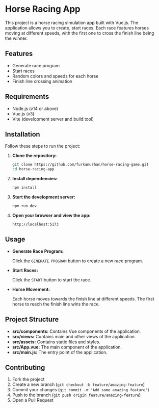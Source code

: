 # Horse Racing App

This project is a horse racing simulation app built with Vue.js. The application allows you to create, start races. Each race features horses moving at different speeds, with the first one to cross the finish line being the winner.

## Features

- Generate race program
- Start races
- Random colors and speeds for each horse
- Finish line crossing animation

## Requirements

- Node.js (v14 or above)
- Vue.js (v3)
- Vite (development server and build tool)

## Installation

Follow these steps to run the project:

1. **Clone the repository:**

    ```bash
    git clone https://github.com/furkanurhan/horse-racing-game.git
    cd horse-racing-app
    ```

2. **Install dependencies:**

    ```bash
    npm install
    ```

3. **Start the development server:**

    ```bash
    npm run dev
    ```

4. **Open your browser and view the app:**

    ```plaintext
    http://localhost:5173
    ```

## Usage

- **Generate Race Program:**

    Click the `GENERATE PROGRAM` button to create a new race program.

- **Start Races:**

    Click the `START` button to start the race.

- **Horse Movement:**

    Each horse moves towards the finish line at different speeds. The first horse to reach the finish line wins the race.

## Project Structure

- **src/components:** Contains Vue components of the application.
- **src/views:** Contains main and other views of the application.
- **src/assets:** Contains static files and styles.
- **src/App.vue:** The main component of the application.
- **src/main.js:** The entry point of the application.

## Contributing

1. Fork the project
2. Create a new branch (`git checkout -b feature/amazing-feature`)
3. Commit your changes (`git commit -m 'Add some amazing feature'`)
4. Push to the branch (`git push origin feature/amazing-feature`)
5. Open a Pull Request
